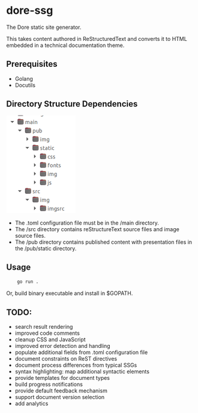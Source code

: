 # dore-ssg

The Dore static site generator.

This takes content authored in ReStructuredText and converts it to HTML embedded in a technical documentation theme.

## Prerequisites

- Golang
- Docutils

## Directory Structure Dependencies

<p align="left">
    <img src="static/dirStruct.png" alt="Dore Directory Structure"/>
</p>

- The .toml configuration file must be in the /main directory.
- The /src directory contains reStructureText source files and image source files.
- The /pub directory contains published content with presentation files in the /pub/static directory.

## Usage

``` bash
    go run .
```
Or, build binary executable and install in $GOPATH.

## TODO:

- search result rendering
- improved code comments
- cleanup CSS and JavaScript
- improved error detection and handling
- populate additional <meta> fields from .toml configuration file
- document constraints on ReST directives
- document process differences from typical SSGs
- syntax highlighting: map additional syntactic elements
- provide templates for document types
- build progress notifications
- provide default feedback mechanism
- support document version selection
- add analytics
